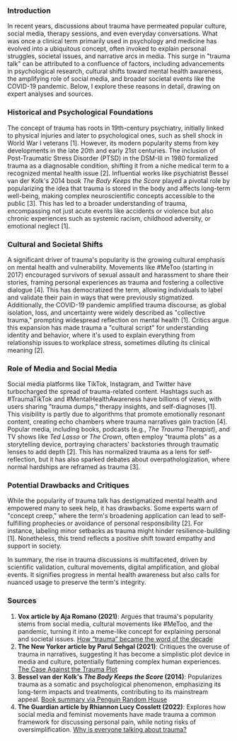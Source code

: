 ### Introduction
In recent years, discussions about trauma have permeated popular culture, social media, therapy sessions, and even everyday conversations. What was once a clinical term primarily used in psychology and medicine has evolved into a ubiquitous concept, often invoked to explain personal struggles, societal issues, and narrative arcs in media. This surge in "trauma talk" can be attributed to a confluence of factors, including advancements in psychological research, cultural shifts toward mental health awareness, the amplifying role of social media, and broader societal events like the COVID-19 pandemic. Below, I explore these reasons in detail, drawing on expert analyses and sources.

### Historical and Psychological Foundations
The concept of trauma has roots in 19th-century psychiatry, initially linked to physical injuries and later to psychological ones, such as shell shock in World War I veterans [1]. However, its modern popularity stems from key developments in the late 20th and early 21st centuries. The inclusion of Post-Traumatic Stress Disorder (PTSD) in the DSM-III in 1980 formalized trauma as a diagnosable condition, shifting it from a niche medical term to a recognized mental health issue [2]. Influential works like psychiatrist Bessel van der Kolk's 2014 book *The Body Keeps the Score* played a pivotal role by popularizing the idea that trauma is stored in the body and affects long-term well-being, making complex neuroscientific concepts accessible to the public [3]. This has led to a broader understanding of trauma, encompassing not just acute events like accidents or violence but also chronic experiences such as systemic racism, childhood adversity, or emotional neglect [1].

### Cultural and Societal Shifts
A significant driver of trauma's popularity is the growing cultural emphasis on mental health and vulnerability. Movements like #MeToo (starting in 2017) encouraged survivors of sexual assault and harassment to share their stories, framing personal experiences as trauma and fostering a collective dialogue [4]. This has democratized the term, allowing individuals to label and validate their pain in ways that were previously stigmatized. Additionally, the COVID-19 pandemic amplified trauma discourse, as global isolation, loss, and uncertainty were widely described as "collective trauma," prompting widespread reflection on mental health [1]. Critics argue this expansion has made trauma a "cultural script" for understanding identity and behavior, where it's used to explain everything from relationship issues to workplace stress, sometimes diluting its clinical meaning [2].

### Role of Media and Social Media
Social media platforms like TikTok, Instagram, and Twitter have turbocharged the spread of trauma-related content. Hashtags such as #TraumaTikTok and #MentalHealthAwareness have billions of views, with users sharing "trauma dumps," therapy insights, and self-diagnoses [1]. This visibility is partly due to algorithms that promote emotionally resonant content, creating echo chambers where trauma narratives gain traction [4]. Popular media, including books, podcasts (e.g., *The Trauma Therapist*), and TV shows like *Ted Lasso* or *The Crown*, often employ "trauma plots" as a storytelling device, portraying characters' backstories through traumatic lenses to add depth [2]. This has normalized trauma as a lens for self-reflection, but it has also sparked debates about overpathologization, where normal hardships are reframed as trauma [3].

### Potential Drawbacks and Critiques
While the popularity of trauma talk has destigmatized mental health and empowered many to seek help, it has drawbacks. Some experts warn of "concept creep," where the term's broadening application can lead to self-fulfilling prophecies or avoidance of personal responsibility [2]. For instance, labeling minor setbacks as trauma might hinder resilience-building [1]. Nonetheless, this trend reflects a positive shift toward empathy and support in society.

In summary, the rise in trauma discussions is multifaceted, driven by scientific validation, cultural movements, digital amplification, and global events. It signifies progress in mental health awareness but also calls for nuanced usage to preserve the term's integrity.

### Sources
1. **Vox article by Aja Romano (2021)**: Argues that trauma's popularity stems from social media, cultural movements like #MeToo, and the pandemic, turning it into a meme-like concept for explaining personal and societal issues. [How “trauma” became the word of the decade](https://www.vox.com/culture/22807901/trauma-word-origin-popularity-meme)  
2. **The New Yorker article by Parul Sehgal (2021)**: Critiques the overuse of trauma in narratives, suggesting it has become a simplistic plot device in media and culture, potentially flattening complex human experiences. [The Case Against the Trauma Plot](https://www.newyorker.com/magazine/2022/01/03/the-case-against-the-trauma-plot)  
3. **Bessel van der Kolk's *The Body Keeps the Score* (2014)**: Popularizes trauma as a somatic and psychological phenomenon, emphasizing its long-term impacts and treatments, contributing to its mainstream appeal. [Book summary via Penguin Random House](https://www.penguinrandomhouse.com/books/313010/the-body-keeps-the-score-by-bessel-van-der-kolk-md/)  
4. **The Guardian article by Rhiannon Lucy Cosslett (2022)**: Explores how social media and feminist movements have made trauma a common framework for discussing personal pain, while noting risks of oversimplification. [Why is everyone talking about trauma?](https://www.theguardian.com/lifeandstyle/2022/jan/14/why-is-everyone-talking-about-trauma)
